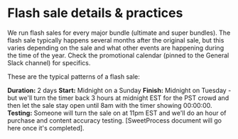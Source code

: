 <!-- TITLE: Flash Sales -->
<!-- SUBTITLE: This article runs through the common practices for flash sales -->

# Flash sale details & practices
We run flash sales for every major bundle (ultimate and super bundles).  The flash sale typically happens several months after the original sale, but this varies depending on the sale and what other events are happening during the time of the year.  Check the promotional calendar (pinned to the General Slack channel) for specifics.

These are the typical patterns of a flash sale:

**Duration:** 2 days
**Start:** Midnight on a Sunday
**Finish:** Midnight on Tuesday - but we'll turn the timer back 3 hours at midnight EST for the PST crowd and then let the sale stay open until 8am with the timer showing 00:00:00.
**Testing:** Someone will turn the sale on at 11pm EST and we'll do an hour of purchase and content accuracy testing.   [SweetProcess document will go here once it's completed].
